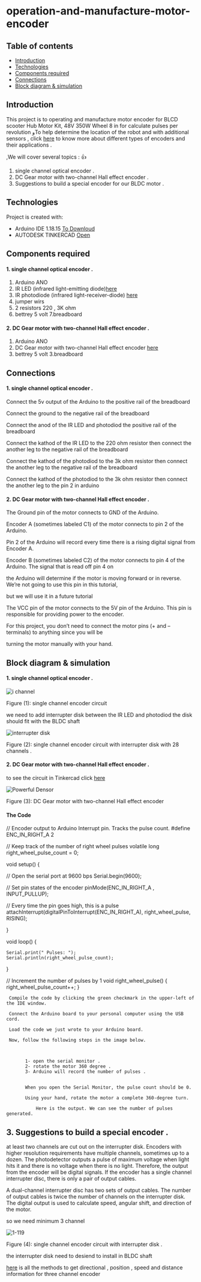 # operation-and-manufacture-motor-encoder

## Table of contents
* [Introduction](#Introduction)
* [Technologies](#technologies)
* [Components required](#Components-required)
* [Connections](#Connections)
* [Block diagram & simulation ](#Block-diagram-&-simulation)



## Introduction
This project is to operating and manufacture motor encoder for BLCD scooter Hub Motor Kit, 48V 350W Wheel 8 in 
for calculate pulses per revolution وTo help determine the location of the robot and with additional sensors , click  [here](https://www.heidenhain.us/resources-and-news/types-of-encoders-and-applications/#:~:text=%20The%20Most%20Common%20Types%20of%20Encoders%20,counterpart%2C%20angle%20encoders%20measure%20rotation.%20These%2C...%20More%20)
to know more about different types of encoders and their applications .

 ,We will cover several topics : 👍 
 
 1. single channel optical encoder .
 2. DC Gear motor with two-channel Hall effect encoder .
 3. Suggestions to build a special encoder for our BLDC motor  .

## Technologies
Project is created with:
* Arduino IDE 1.18.15 [To Downloud](https://www.arduino.cc/en/software)
* AUTODESK TINKERCAD [Open](https://www.tinkercad.com/)
	
## Components required

#### 1. single channel optical encoder .
1. Arduino ANO
2. IR LED (infrared light-emitting diode)[here](https://a.co/d/3mZR21J)
3. IR photodiode (infrared light-receiver-diode) [here](https://a.co/d/3mZR21J)
4. jumper wirs
5. 2 resistors 220 ,  3K ohm 
6. bettrey  5 volt
7.breadboard

#### 2. DC Gear motor with two-channel Hall effect encoder . 

1. Arduino ANO
2. DC Gear motor with two-channel Hall effect encoder [here](https://a.co/d/bWDbtmQ) 
3. bettrey  5 volt
3.breadboard

## Connections



#### 1. single channel optical encoder .


Connect the 5v output of the Arduino to the positive rail of the breadboard

Connect the ground to the negative rail of the breadboard

Connect the anod of the IR LED and photodiod the positive rail of the breadboard

Connect the kathod of the IR LED to the 220 ohm resistor then connect the another leg to the negative rail of the breadboard

Connect the kathod of the photodiod to the 3k ohm resistor then connect the another leg to the negative rail of the breadboard

Connect the kathod of the photodiod to the 3k ohm resistor then connect the another leg to the pin 2 in arduino 

#### 2. DC Gear motor with two-channel Hall effect encoder .

The Ground pin of the motor connects to GND of the Arduino.

Encoder A (sometimes labeled C1) of the motor connects to pin 2 of the Arduino.

Pin 2 of the Arduino will record every time there is a rising digital signal from Encoder A.

Encoder B (sometimes labeled C2) of the motor connects to pin 4 of the Arduino. The signal that is read off pin 4 on

the Arduino will determine if the motor is moving forward or in reverse. We’re not going to use this pin in this tutorial,

but we will use it in a future tutorial

The VCC pin of the motor connects to the 5V pin of the Arduino. This pin is responsible for providing power to the encoder.

For this project, you don’t need to connect the motor pins (+ and – terminals) to anything since you will be

turning the motor manually with your hand.


## Block diagram & simulation

 #### 1. single channel optical encoder .

![i channel](https://user-images.githubusercontent.com/64277741/191320617-4da9e310-3383-420a-8a35-84d1dee577b1.png)

Figure (1): single channel encoder circuit

we need to add interrupter disk between the IR LED and photodiod the disk should fit with the BLDC shaft 

![interrupter disk ](https://user-images.githubusercontent.com/64277741/191324445-2ab75529-4655-47d4-bbac-13bd7eefb659.png)

Figure (2): single channel encoder circuit with interrupter disk with 28 channels .

#### 2. DC Gear motor with two-channel Hall effect encoder .
  to see the circuit in Tinkercad click  [here](https://www.tinkercad.com/things/4VUspfQYDXj-powerful-densor/editel?tenant=circuits) 
  
![Powerful Densor](https://user-images.githubusercontent.com/64277741/191338523-2994b792-72df-47d7-8aef-ca62c6707b4b.png)

Figure (3): DC Gear motor with two-channel Hall effect encoder 


#### The Code 

// Encoder output to Arduino Interrupt pin. Tracks the pulse count.
#define ENC_IN_RIGHT_A 2
 
// Keep track of the number of right wheel pulses
volatile long right_wheel_pulse_count = 0;
 
void setup() {
 
  // Open the serial port at 9600 bps
  Serial.begin(9600); 
 
  // Set pin states of the encoder
  pinMode(ENC_IN_RIGHT_A , INPUT_PULLUP);
 
  // Every time the pin goes high, this is a pulse
  attachInterrupt(digitalPinToInterrupt(ENC_IN_RIGHT_A), right_wheel_pulse, RISING);
   
}
 
void loop() {
  
    Serial.print(" Pulses: ");
    Serial.println(right_wheel_pulse_count);  
}
 
// Increment the number of pulses by 1
void right_wheel_pulse() {
  right_wheel_pulse_count++;
}



     Compile the code by clicking the green checkmark in the upper-left of the IDE window.

     Connect the Arduino board to your personal computer using the USB cord.

     Load the code we just wrote to your Arduino board.

     Now, follow the following steps in the image below.
     
               
	       
	       1- open the serial monitor .
	       2- rotate the motor 360 degree .
	       3- Arduino will record the number of pulses .
	       
	       
	       When you open the Serial Monitor, the pulse count should be 0. 
	       
	       Using your hand, rotate the motor a complete 360-degree turn.

               Here is the output. We can see the number of pulses generated. 
     

##  3. Suggestions to build a special encoder .

   at least two channels are cut out on the interrupter disk. Encoders with higher resolution requirements have multiple channels,
   sometimes up to a dozen. The photodetector outputs a pulse of maximum voltage when light hits it and there is no voltage when
   there is no light. Therefore, the output from the encoder will be digital signals. If the encoder has a single channel
   interrupter disc, there is only a pair of output cables. 

   A dual-channel interrupter disc has two sets of output cables. The number of output cables is twice the number of channels on the 
   interrupter disk. The digital output is used to calculate speed, angular shift, and direction of the motor.

so we need minimum 3 channel 


![1-119](https://user-images.githubusercontent.com/64277741/191328132-a5b70b52-70e4-4f6d-bdff-aa78c7a3076c.jpg)

 Figure (4): single channel encoder circuit with interrupter disk .
 
 the interrupter disk need to desiend to install in BLDC shaft 
 
 [here](https://www.cuidevices.com/product-spotlight/capacitive-incremental-encoders) is all the methods to get directional , position , speed and distance information for three channel encoder 
  
